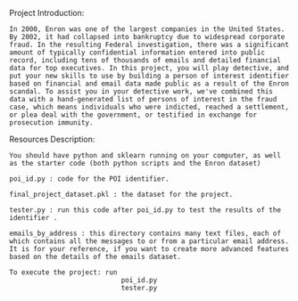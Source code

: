 Project Introduction:

    In 2000, Enron was one of the largest companies in the United States. By 2002, it had collapsed into bankruptcy due to widespread corporate fraud. In the resulting Federal investigation, there was a significant amount of typically confidential information entered into public record, including tens of thousands of emails and detailed financial data for top executives. In this project, you will play detective, and put your new skills to use by building a person of interest identifier based on financial and email data made public as a result of the Enron scandal. To assist you in your detective work, we've combined this data with a hand-generated list of persons of interest in the fraud case, which means individuals who were indicted, reached a settlement, or plea deal with the government, or testified in exchange for prosecution immunity.


Resources Description:

    You should have python and sklearn running on your computer, as well as the starter code (both python scripts and the Enron dataset)

    poi_id.py : code for the POI identifier. 

    final_project_dataset.pkl : the dataset for the project. 

    tester.py : run this code after poi_id.py to test the results of the identifier . 

    emails_by_address : this directory contains many text files, each of which contains all the messages to or from a particular email address. It is for your reference, if you want to create more advanced features based on the details of the emails dataset.
    
    To execute the project: run 
                                poi_id.py
                                tester.py  


